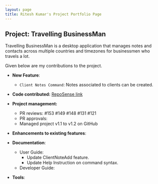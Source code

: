 ```yaml
---
layout: page
title: Ritesh Kumar's Project Portfolio Page
---
```


## Project: Travelling BusinessMan

Travelling BusinessMan is a desktop application that manages notes and contacts across multiple
countries and timezones for businessmen who travels a lot.

Given below are my contributions to the project.

* **New Feature**:
  * `Client Notes Command`: Notes associated to clients can be created.

* **Code contributed:** [RepoSense link](https://nus-cs2103-ay2021s1.github.io/tp-dashboard/#breakdown=true&search=rtshkmr&sort=groupTitle&sortWithin=title&since=2020-08-14&timeframe=commit&mergegroup=&groupSelect=groupByRepos&checkedFileTypes=docs~functional-code~test-code~other)

* **Project management:**
  * PR reviews: #153 #149 #148 #131 #121
  * PR approvals:
  * Managed project v1.1 to v1.2 on GitHub

* **Enhancements to existing features**:

* **Documentation**:
  * User Guide:
      * Update ClientNoteAdd feature.
      * Update Help Instruction on command syntax.
  * Developer Guide:

* **Tools**:
